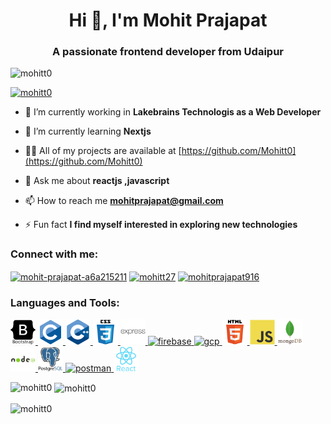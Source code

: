 <h1 align="center">Hi 👋, I'm Mohit Prajapat</h1>
<h3 align="center">A passionate frontend developer from Udaipur</h3>

<p align="left"> <img src="https://komarev.com/ghpvc/?username=mohitt0&label=Profile%20views&color=0e75b6&style=flat" alt="mohitt0" /> </p>

<p align="left"> <a href="https://github.com/ryo-ma/github-profile-trophy"><img src="https://github-profile-trophy.vercel.app/?username=mohitt0" alt="mohitt0" /></a> </p>

- 🔭 I’m currently working in **Lakebrains Technologis as a Web Developer**

- 🌱 I’m currently learning **Nextjs**

- 👨‍💻 All of my projects are available at [https://github.com/Mohitt0](https://github.com/Mohitt0)

- 💬 Ask me about **reactjs ,javascript**

- 📫 How to reach me **mohitprajapat@gmail.com**

- ⚡ Fun fact **I find myself interested in exploring new technologies**

<h3 align="left">Connect with me:</h3>
<p align="left">
<a href="https://linkedin.com/in/mohit-prajapat-a6a215211" target="blank"><img align="center" src="https://raw.githubusercontent.com/rahuldkjain/github-profile-readme-generator/master/src/images/icons/Social/linked-in-alt.svg" alt="mohit-prajapat-a6a215211" height="30" width="40" /></a>
<a href="https://www.codechef.com/users/mohitt27" target="blank"><img align="center" src="https://cdn.jsdelivr.net/npm/simple-icons@3.1.0/icons/codechef.svg" alt="mohitt27" height="30" width="40" /></a>
<a href="https://www.hackerrank.com/mohitprajapat916" target="blank"><img align="center" src="https://raw.githubusercontent.com/rahuldkjain/github-profile-readme-generator/master/src/images/icons/Social/hackerrank.svg" alt="mohitprajapat916" height="30" width="40" /></a>
</p>

<h3 align="left">Languages and Tools:</h3>
<p align="left"><a href="https://getbootstrap.com" target="_blank" rel="noreferrer"> <img src="https://raw.githubusercontent.com/devicons/devicon/master/icons/bootstrap/bootstrap-plain-wordmark.svg" alt="bootstrap" width="40" height="40"/> </a> <a href="https://www.cprogramming.com/" target="_blank" rel="noreferrer"> <img src="https://raw.githubusercontent.com/devicons/devicon/master/icons/c/c-original.svg" alt="c" width="40" height="40"/> </a> <a href="https://www.w3schools.com/cpp/" target="_blank" rel="noreferrer"> <img src="https://raw.githubusercontent.com/devicons/devicon/master/icons/cplusplus/cplusplus-original.svg" alt="cplusplus" width="40" height="40"/> </a> <a href="https://www.w3schools.com/css/" target="_blank" rel="noreferrer"> <img src="https://raw.githubusercontent.com/devicons/devicon/master/icons/css3/css3-original-wordmark.svg" alt="css3" width="40" height="40"/> </a> <a href="https://expressjs.com" target="_blank" rel="noreferrer"> <img src="https://raw.githubusercontent.com/devicons/devicon/master/icons/express/express-original-wordmark.svg" alt="express" width="40" height="40"/> </a> <a href="https://firebase.google.com/" target="_blank" rel="noreferrer"> <img src="https://www.vectorlogo.zone/logos/firebase/firebase-icon.svg" alt="firebase" width="40" height="40"/> </a> <a href="https://cloud.google.com" target="_blank" rel="noreferrer"> <img src="https://www.vectorlogo.zone/logos/google_cloud/google_cloud-icon.svg" alt="gcp" width="40" height="40"/> </a> <a href="https://www.w3.org/html/" target="_blank" rel="noreferrer"> <img src="https://raw.githubusercontent.com/devicons/devicon/master/icons/html5/html5-original-wordmark.svg" alt="html5" width="40" height="40"/> </a> <a href="https://developer.mozilla.org/en-US/docs/Web/JavaScript" target="_blank" rel="noreferrer"> <img src="https://raw.githubusercontent.com/devicons/devicon/master/icons/javascript/javascript-original.svg" alt="javascript" width="40" height="40"/> </a> <a href="https://www.mongodb.com/" target="_blank" rel="noreferrer"> <img src="https://raw.githubusercontent.com/devicons/devicon/master/icons/mongodb/mongodb-original-wordmark.svg" alt="mongodb" width="40" height="40"/> </a> <a href="https://nodejs.org" target="_blank" rel="noreferrer"> <img src="https://raw.githubusercontent.com/devicons/devicon/master/icons/nodejs/nodejs-original-wordmark.svg" alt="nodejs" width="40" height="40"/> </a> <a href="https://www.postgresql.org" target="_blank" rel="noreferrer"> <img src="https://raw.githubusercontent.com/devicons/devicon/master/icons/postgresql/postgresql-original-wordmark.svg" alt="postgresql" width="40" height="40"/> </a> <a href="https://postman.com" target="_blank" rel="noreferrer"> <img src="https://www.vectorlogo.zone/logos/getpostman/getpostman-icon.svg" alt="postman" width="40" height="40"/> </a> <a href="https://reactjs.org/" target="_blank" rel="noreferrer"> <img src="https://raw.githubusercontent.com/devicons/devicon/master/icons/react/react-original-wordmark.svg" alt="react" width="40" height="40"/> </a> </p>

<p><img align="left" src="https://github-readme-stats.vercel.app/api/top-langs?username=mohitt0&show_icons=true&locale=en&layout=compact" alt="mohitt0" /></p>

<p>&nbsp;<img align="center" src="https://github-readme-stats.vercel.app/api?username=mohitt0&show_icons=true&locale=en" alt="mohitt0" /></p>

<p><img align="center" src="https://github-readme-streak-stats.herokuapp.com/?user=mohitt0&" alt="mohitt0" /></p>

